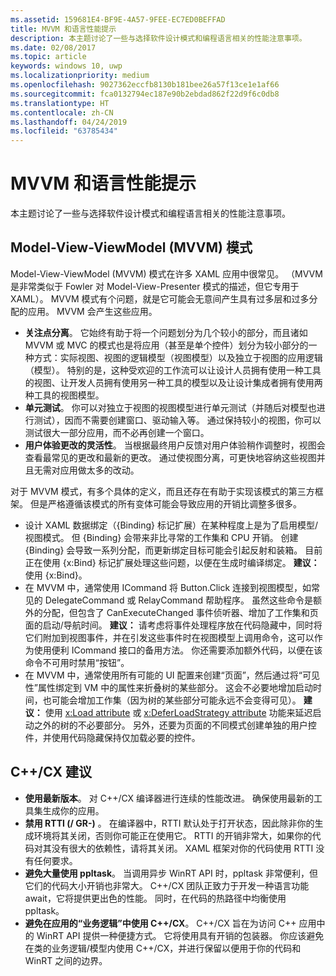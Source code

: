 ```yaml
---
ms.assetid: 159681E4-BF9E-4A57-9FEE-EC7ED0BEFFAD
title: MVVM 和语言性能提示
description: 本主题讨论了一些与选择软件设计模式和编程语言相关的性能注意事项。
ms.date: 02/08/2017
ms.topic: article
keywords: windows 10, uwp
ms.localizationpriority: medium
ms.openlocfilehash: 9027362eccfb8130b181bee26a57f13ce1e1af66
ms.sourcegitcommit: fca0132794ec187e90b2ebdad862f22d9f6c0db8
ms.translationtype: HT
ms.contentlocale: zh-CN
ms.lasthandoff: 04/24/2019
ms.locfileid: "63785434"
---
```

# <a name="mvvm-and-language-performance-tips"></a>MVVM 和语言性能提示


本主题讨论了一些与选择软件设计模式和编程语言相关的性能注意事项。

## <a name="the-model-view-viewmodel-mvvm-pattern"></a>Model-View-ViewModel (MVVM) 模式

Model-View-ViewModel (MVVM) 模式在许多 XAML 应用中很常见。 （MVVM 是非常类似于 Fowler 对 Model-View-Presenter 模式的描述，但它专用于 XAML）。 MVVM 模式有个问题，就是它可能会无意间产生具有过多层和过多分配的应用。 MVVM 会产生这些应用。

-   **关注点分离**。 它始终有助于将一个问题划分为几个较小的部分，而且诸如 MVVM 或 MVC 的模式也是将应用（甚至是单个控件）划分为较小部分的一种方式：实际视图、视图的逻辑模型（视图模型）以及独立于视图的应用逻辑（模型）。 特别的是，这种受欢迎的工作流可以让设计人员拥有使用一种工具的视图、让开发人员拥有使用另一种工具的模型以及让设计集成者拥有使用两种工具的视图模型。
-   **单元测试**。 你可以对独立于视图的视图模型进行单元测试（并随后对模型也进行测试），因而不需要创建窗口、驱动输入等。 通过保持较小的视图，你可以测试很大一部分应用，而不必再创建一个窗口。
-   **用户体验更改的灵活性**。 当根据最终用户反馈对用户体验稍作调整时，视图会查看最常见的更改和最新的更改。 通过使视图分离，可更快地容纳这些视图并且无需对应用做太多的改动。

对于 MVVM 模式，有多个具体的定义，而且还存在有助于实现该模式的第三方框架。 但是严格遵循该模式的所有变体可能会导致应用的开销比调整多很多。

-   设计 XAML 数据绑定（{Binding} 标记扩展）在某种程度上是为了启用模型/视图模式。 但 {Binding} 会带来非比寻常的工作集和 CPU 开销。 创建 {Binding} 会导致一系列分配，而更新绑定目标可能会引起反射和装箱。 目前正在使用 {x:Bind} 标记扩展处理这些问题，以便在生成时编译绑定。 **建议：** 使用 {x:Bind}。
-   在 MVVM 中，通常使用 ICommand 将 Button.Click 连接到视图模型，如常见的 DelegateCommand 或 RelayCommand 帮助程序。 虽然这些命令是额外的分配，但包含了 CanExecuteChanged 事件侦听器、增加了工作集和页面的启动/导航时间。 **建议：** 请考虑将事件处理程序放在代码隐藏中，同时将它们附加到视图事件，并在引发这些事件时在视图模型上调用命令，这可以作为使用便利 ICommand 接口的备用方法。 你还需要添加额外代码，以便在该命令不可用时禁用“按钮”。
-   在 MVVM 中，通常使用所有可能的 UI 配置来创建“页面”，然后通过将“可见性”属性绑定到 VM 中的属性来折叠树的某些部分。 这会不必要地增加启动时间，也可能会增加工作集（因为树的某些部分可能永远不会变得可见）。 **建议：** 使用 [x:Load attribute](../xaml-platform/x-load-attribute.md) 或 [x:DeferLoadStrategy attribute](../xaml-platform/x-deferloadstrategy-attribute.md) 功能来延迟启动之外的树的不必要部分。 另外，还要为页面的不同模式创建单独的用户控件，并使用代码隐藏保持仅加载必要的控件。

## <a name="ccx-recommendations"></a>C++/CX 建议

-   **使用最新版本**。 对 C++/CX 编译器进行连续的性能改进。 确保使用最新的工具集生成你的应用。
-   **禁用 RTTI (/ GR-)** 。 在编译器中，RTTI 默认处于打开状态，因此除非你的生成环境将其关闭，否则你可能正在使用它。 RTTI 的开销非常大，如果你的代码对其没有很大的依赖性，请将其关闭。 XAML 框架对你的代码使用 RTTI 没有任何要求。
-   **避免大量使用 ppltask**。 当调用异步 WinRT API 时，ppltask 非常便利，但它们的代码大小开销也非常大。 C++/CX 团队正致力于开发一种语言功能 await，它将提供更出色的性能。 同时，在代码的热路径中均衡使用 ppltask。
-   **避免在应用的“业务逻辑”中使用 C++/CX**。 C++/CX 旨在为访问 C++ 应用中的 WinRT API 提供一种便捷方式。 它将使用具有开销的包装器。 你应该避免在类的业务逻辑/模型内使用 C++/CX，并进行保留以便用于你的代码和 WinRT 之间的边界。